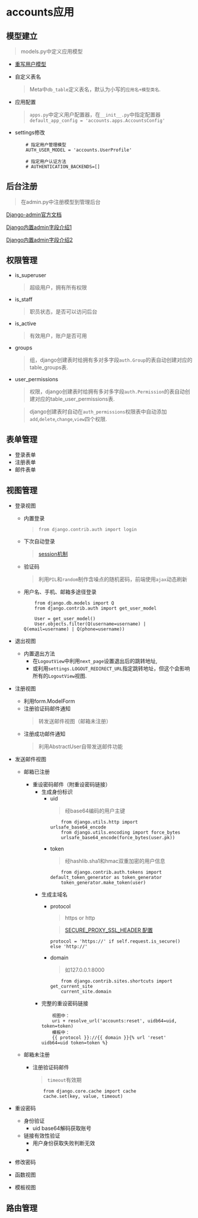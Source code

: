 # accounts应用 #

## 模型建立 ##
> models.py中定义应用模型

- [重写用户模型](<https://www.jianshu.com/p/b993f4feff83>)


- 自定义表名
    > Meta中`db_table`定义表名，默认为小写的`应用名+模型类名`.
    
    
- 应用配置
    > `apps.py`中定义用户配置器，在`__init__.py`中指定配置器`default_app_config = 'accounts.apps.AccountsConfig'`
    
    
- settings修改
    ```settings
        # 指定用户管理模型
        AUTH_USER_MODEL = 'accounts.UserProfile'
        
        # 指定用户认证方法
        # AUTHENTICATION_BACKENDS=[]
    ```


## 后台注册 ##
> 在admin.py中注册模型到管理后台

[Django-admin官方文档](<https://docs.djangoproject.com/en/2.1/ref/contrib/admin/>)

[Django内置admin字段介绍1](<https://www.cnblogs.com/metianzing/p/7688546.html>)

[Django内置admin字段介绍2](<https://www.cnblogs.com/navysummer/p/10200247.html>)


## 权限管理 ##
- is_superuser
    > 超级用户，拥有所有权限
- is_staff
    > 职员状态，是否可以访问后台
- is_active
    > 有效用户，账户是否可用    
- groups
    > 组，django创建表时给拥有多对多字段`auth.Group`的表自动创建对应的table_groups表.
- user_permissions
    > 权限，django创建表时给拥有多对多字段`auth.Permission`的表自动创建对应的table_user_permissions表.   
    
    > django创建表时自动在`auth_permissions`权限表中自动添加`add`,`delete`,`change`,`view`四个权限.

## 表单管理 ##
- 登录表单
- 注册表单
- 邮件表单

## 视图管理 ##    
- 登录视图
    - 内置登录
        > `from django.contrib.auth import login`
    - 下次自动登录
        > [session机制](<https://www.cnblogs.com/sss4/p/7071334.html>)
    - 验证码
        > 利用`PIL`和`random`制作含噪点的随机密码，前端使用`ajax`动态刷新
    - 用户名、手机、邮箱多途径登录   
        ```Q查询
            from django.db.models import Q
            from django.contrib.auth import get_user_model
            
            User = get_user_model()
            User.objects.filter(Q(username=username) | Q(email=username) | Q(phone=username))
        ```
        
        
- 退出视图
    - 内置退出方法
        - 在`LogoutView`中利用`next_page`设置退出后的跳转地址,
        - 或利用`settings.LOGOUT_REDIRECT_URL`指定跳转地址，但这个会影响所有的`LogoutView`视图.


- 注册视图
    - 利用form.ModelForm
    - 注册验证码邮件通知
        > 转发送邮件视图（邮箱未注册）
    - 注册成功邮件通知
        > 利用AbstractUser自带发送邮件功能
    
    
- 发送邮件视图
    - 邮箱已注册
        - 重设密码邮件（附重设密码链接）
            - 生成身份标识
                - uid
                    > 经base64编码的用户主键
                    ```uid
                        from django.utils.http import urlsafe_base64_encode
                        from django.utils.encoding import force_bytes
                        urlsafe_base64_encode(force_bytes(user.pk))
                    ```
                - token
                    > 经hashlib.sha1和hmac双重加密的用户信息
                    ```token
                        from django.contrib.auth.tokens import default_token_generator as token_generator
                        token_generator.make_token(user)
                    ```
            - 生成主域名
                - protocol
               
                    > https or http
                    
                    > [SECURE_PROXY_SSL_HEADER 配置](<http://program.dengshilong.org/2016/11/18/Django%E4%B9%8BSECURE-PROXY-SSL-HEADER%E8%AE%BE%E7%BD%AE/>)
                    
                    `protocol = 'https://' if self.request.is_secure() else 'http://'`
                - domain
                    > 如127.0.0.1:8000
                    ```domain
                        from django.contrib.sites.shortcuts import get_current_site
                        current_site.domain
                    ```
            - 完整的重设密码链接
                ```uri
                    视图中：
                    uri + resolve_url('accounts:reset', uidb64=uid, token=token)
                    模板中：
                    {{ protocol }}://{{ domain }}{% url 'reset' uidb64=uid token=token %}
                ```
                   
    - 邮箱未注册
        - 注册验证码邮件
            > `timeout`有效期
            ```验证码设置
                from django.core.cache import cache
                cache.set(key, value, timeout)
            ```

- 重设密码
    - 身份验证
        - uid base64解码获取账号
    - 链接有效性验证
        - 用户身份获取失败判断无效
        - 
                    
- 修改密码


    

- 函数视图

- 模板视图

## 路由管理 ##
